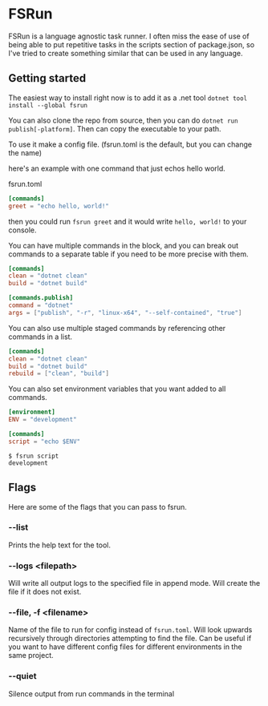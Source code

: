 # FSRun

FSRun is a language agnostic task runner. I often miss the ease of use of being able to put repetitive tasks in the scripts section of package.json, so I've tried to create something similar that can be used in any language.

## Getting started

The easiest way to install right now is to add it as a .net tool `dotnet tool install --global fsrun`

You can also clone the repo from source, then you can do `dotnet run publish[-platform]`. Then can copy the executable to your path.

To use it make a config file. (fsrun.toml is the default, but you can change the name)

here's an example with one command that just echos hello world.

fsrun.toml
```toml
[commands]
greet = "echo hello, world!"
```
then you could run `fsrun greet` and it would write `hello, world!` to your console.

You can have multiple commands in the block, and you can break out commands to a separate table if you need to be more precise with them.

```toml
[commands]
clean = "dotnet clean"
build = "dotnet build"

[commands.publish]
command = "dotnet"
args = ["publish", "-r", "linux-x64", "--self-contained", "true"]
```

You can also use multiple staged commands by referencing other commands in a list.

```toml
[commands]
clean = "dotnet clean"
build = "dotnet build"
rebuild = ["clean", "build"]
```

You can also set environment variables that you want added to all commands.

```toml
[environment]
ENV = "development"

[commands]
script = "echo $ENV"
```
```
$ fsrun script
development
```

## Flags

Here are some of the flags that you can pass to fsrun.

### --list

Prints the help text for the tool.

### --logs \<filepath>

Will write all output logs to the specified file in append mode. Will create the file if it does not exist.

### --file, -f \<filename>

Name of the file to run for config instead of `fsrun.toml`. Will look upwards recursively through directories attempting to find the file. Can be useful if you want to have different config files for different environments in the same project.

### --quiet

Silence output from run commands in the terminal